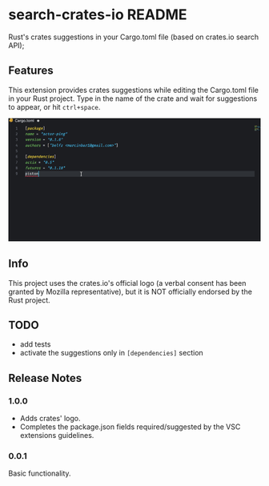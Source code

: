 # search-crates-io README

Rust's crates suggestions in your Cargo.toml file (based on crates.io search API);

## Features

This extension provides crates suggestions while editing the Cargo.toml file in your Rust project.
Type in the name of the crate and wait for suggestions to appear, or hit `ctrl+space`.

![suggestions](images/suggestions.gif)

## Info
This project uses the crates.io's official logo (a verbal consent has been granted by Mozilla representative), but it is NOT officially endorsed by the Rust project.

## TODO
- add tests
- activate the suggestions only in `[dependencies]` section

## Release Notes

### 1.0.0

- Adds crates' logo.
- Completes the package.json fields required/suggested by the VSC extensions guidelines.

### 0.0.1

Basic functionality.
